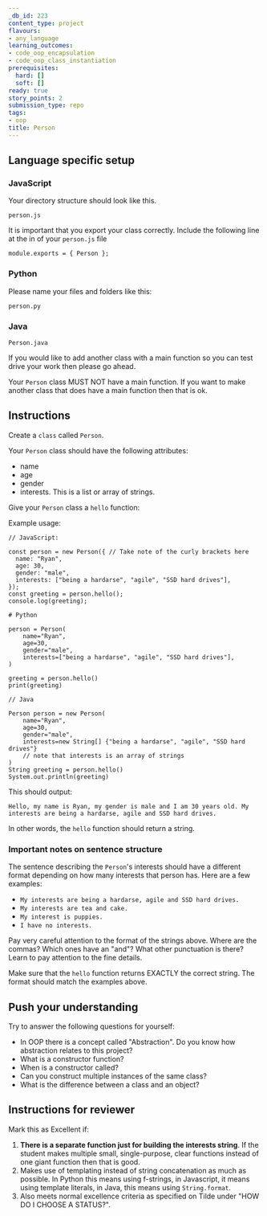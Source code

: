 ```yaml
---
_db_id: 223
content_type: project
flavours:
- any_language
learning_outcomes:
- code_oop_encapsulation
- code_oop_class_instantiation
prerequisites:
  hard: []
  soft: []
ready: true
story_points: 2
submission_type: repo
tags:
- oop
title: Person
---
```


## Language specific setup

### JavaScript

Your directory structure should look like this.

```
person.js
```

It is important that you export your class correctly. Include the following line at the in of your `person.js` file

```
module.exports = { Person };
```

### Python

Please name your files and folders like this:

```
person.py
```

### Java

```
Person.java
```

If you would like to add another class with a main function so you can test drive your work then please go ahead.

Your `Person` class MUST NOT have a main function. If you want to make another class that does have a main function then that is ok.

## Instructions

Create a `class` called `Person`.

Your `Person` class should have the following attributes:

- name
- age
- gender
- interests. This is a list or array of strings.

Give your `Person` class a `hello` function:

Example usage:

```
// JavaScript:

const person = new Person({ // Take note of the curly brackets here
  name: "Ryan",
  age: 30,
  gender: "male",
  interests: ["being a hardarse", "agile", "SSD hard drives"],
});
const greeting = person.hello();
console.log(greeting);
```

```
# Python

person = Person(
    name="Ryan",
    age=30,
    gender="male",
    interests=["being a hardarse", "agile", "SSD hard drives"],
)

greeting = person.hello()
print(greeting)
```

```
// Java

Person person = new Person(
    name="Ryan", 
    age=30, 
    gender="male",
    interests=new String[] {"being a hardarse", "agile", "SSD hard drives"}
    // note that interests is an array of strings
)
String greeting = person.hello()
System.out.println(greeting)
```

This should output:

```
Hello, my name is Ryan, my gender is male and I am 30 years old. My interests are being a hardarse, agile and SSD hard drives.
```

In other words, the `hello` function should return a string. 

### Important notes on sentence structure

The sentence describing the `Person`'s interests should have a different format depending on how many interests that person has.  Here are a few examples:

- `My interests are being a hardarse, agile and SSD hard drives.`
- `My interests are tea and cake.`
- `My interest is puppies.`
- `I have no interests.`

Pay very careful attention to the format of the strings above. Where are the commas? Which ones have an "and"? What other punctuation is there? Learn to pay attention to the fine details.

Make sure that the `hello` function returns EXACTLY the correct string. The format should match the examples above.

## Push your understanding

Try to answer the following questions for yourself:

- In OOP there is a concept called "Abstraction". Do you know how abstraction relates to this project? 
- What is a constructor function? 
- When is a constructor called?
- Can you construct multiple instances of the same class? 
- What is the difference between a class and an object?

## Instructions for reviewer

Mark this as Excellent if:

1. **There is a separate function just for building the interests string**. If the student makes multiple small, single-purpose, clear functions instead of one giant function then that is good.
2. Makes use of templating instead of string concatenation as much as possible. In Python this means using f-strings, in Javascript, it means using template literals, in Java, this means using `String.format`.
3. Also meets normal excellence criteria as specified on Tilde under "HOW DO I CHOOSE A STATUS?".